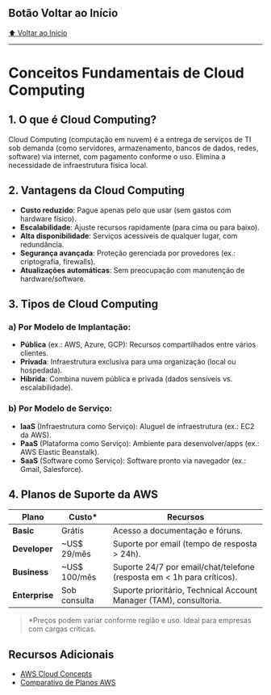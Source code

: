 ## Botão Voltar ao Início
[⬆️ Voltar ao Início](/README.md)

---

# Conceitos Fundamentais de Cloud Computing

## 1. O que é Cloud Computing?
Cloud Computing (computação em nuvem) é a entrega de serviços de TI sob demanda (como servidores, armazenamento, bancos de dados, redes, software) via internet, com pagamento conforme o uso. Elimina a necessidade de infraestrutura física local.

## 2. Vantagens da Cloud Computing
- **Custo reduzido**: Pague apenas pelo que usar (sem gastos com hardware físico).
- **Escalabilidade**: Ajuste recursos rapidamente (para cima ou para baixo).
- **Alta disponibilidade**: Serviços acessíveis de qualquer lugar, com redundância.
- **Segurança avançada**: Proteção gerenciada por provedores (ex.: criptografia, firewalls).
- **Atualizações automáticas**: Sem preocupação com manutenção de hardware/software.

## 3. Tipos de Cloud Computing
### a) Por Modelo de Implantação:
- **Pública** (ex.: AWS, Azure, GCP): Recursos compartilhados entre vários clientes.
- **Privada**: Infraestrutura exclusiva para uma organização (local ou hospedada).
- **Híbrida**: Combina nuvem pública e privada (dados sensíveis vs. escalabilidade).

### b) Por Modelo de Serviço:
- **IaaS** (Infraestrutura como Serviço): Aluguel de infraestrutura (ex.: EC2 da AWS).
- **PaaS** (Plataforma como Serviço): Ambiente para desenvolver/apps (ex.: AWS Elastic Beanstalk).
- **SaaS** (Software como Serviço): Software pronto via navegador (ex.: Gmail, Salesforce).

## 4. Planos de Suporte da AWS
| Plano          | Custo*           | Recursos                                                                 |
|----------------|------------------|-------------------------------------------------------------------------|
| **Basic**      | Grátis           | Acesso a documentação e fóruns.                                         |
| **Developer**  | ~US$ 29/mês      | Suporte por email (tempo de resposta > 24h).                            |
| **Business**   | ~US$ 100/mês     | Suporte 24/7 por email/chat/telefone (resposta em < 1h para críticos).  |
| **Enterprise** | Sob consulta     | Suporte prioritário, Technical Account Manager (TAM), consultoria.      |

> *Preços podem variar conforme região e uso. Ideal para empresas com cargas críticas.

## Recursos Adicionais
- [AWS Cloud Concepts](https://aws.amazon.com/pt/what-is-cloud-computing/)
- [Comparativo de Planos AWS](https://aws.amazon.com/pt/premiumsupport/plans/)